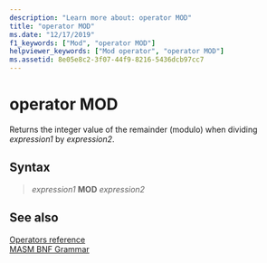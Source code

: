 ```yaml
---
description: "Learn more about: operator MOD"
title: "operator MOD"
ms.date: "12/17/2019"
f1_keywords: ["Mod", "operator MOD"]
helpviewer_keywords: ["Mod operator", "operator MOD"]
ms.assetid: 8e05e8c2-3f07-44f9-8216-5436dcb97cc7
---
```

# operator MOD

Returns the integer value of the remainder (modulo) when dividing *expression1* by *expression2*.

## Syntax

> *expression1* **MOD** *expression2*

## See also

[Operators reference](operators-reference.md)\
[MASM BNF Grammar](masm-bnf-grammar.md)
